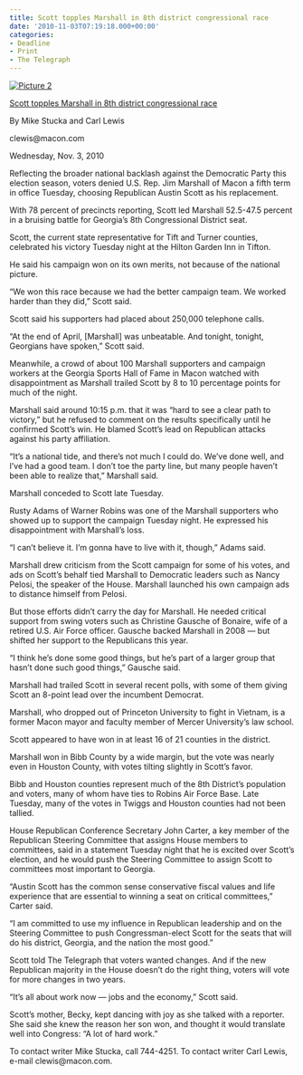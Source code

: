 ```yaml
---
title: Scott topples Marshall in 8th district congressional race
date: '2010-11-03T07:19:18.000+00:00'
categories:
- Deadline
- Print
- The Telegraph
---
```


<p style="padding: 0pt; margin: 0pt;"><a href="{{ site.baseurl }}/assets/Picture-2s.png"><img class="size-medium wp-image-309 alignright" title="Picture 2" src="{{ site.baseurl }}/assets/Picture-2s.png" alt="Picture 2" /></a></p>
<p><a href="http://www.macon.com/2010/11/03/1326386/scott-topples-marshall-in-8th.html">Scott topples Marshall in 8th district congressional race</a></p>
<p>By Mike Stucka and Carl Lewis</p>
<p>clewis@macon.com</p>
<p>Wednesday, Nov. 3, 2010</p>
<p>Reflecting the broader national backlash against the Democratic Party this election season, voters denied U.S. Rep. Jim Marshall of Macon a fifth term in office Tuesday, choosing Republican Austin Scott as his replacement.</p>
<p>With 78 percent of precincts reporting, Scott led Marshall 52.5-47.5 percent in a bruising battle for Georgia’s 8th Congressional District seat.</p>
<p><!--more--></p>
<p>Scott, the current state representative for Tift and Turner counties, celebrated his victory Tuesday night at the Hilton Garden Inn in Tifton.</p>
<p>He said his campaign won on its own merits, not because of the national picture.</p>
<p>“We won this race because we had the better campaign team. We worked harder than they did,” Scott said.</p>
<p>Scott said his supporters had placed about 250,000 telephone calls.</p>
<p>“At the end of April, [Marshall] was unbeatable. And tonight, tonight, Georgians have spoken,” Scott said.</p>
<p>Meanwhile, a crowd of about 100 Marshall supporters and campaign workers at the Georgia Sports Hall of Fame in Macon watched with disappointment as Marshall trailed Scott by 8 to 10 percentage points for much of the night.</p>
<p>Marshall said around 10:15 p.m. that it was “hard to see a clear path to victory,” but he refused to comment on the results specifically until he confirmed Scott’s win. He blamed Scott’s lead on Republican attacks against his party affiliation.</p>
<p>“It’s a national tide, and there’s not much I could do. We’ve done well, and I’ve had a good team. I don’t toe the party line, but many people haven’t been able to realize that,” Marshall said.</p>
<p>Marshall conceded to Scott late Tuesday.</p>
<p>Rusty Adams of Warner Robins was one of the Marshall supporters who showed up to support the campaign Tuesday night. He expressed his disappointment with Marshall’s loss.</p>
<p>“I can’t believe it. I’m gonna have to live with it, though,” Adams said.</p>
<p>Marshall drew criticism from the Scott campaign for some of his votes, and ads on Scott’s behalf tied Marshall to Democratic leaders such as Nancy Pelosi, the speaker of the House. Marshall launched his own campaign ads to distance himself from Pelosi.</p>
<p>But those efforts didn’t carry the day for Marshall. He needed critical support from swing voters such as Christine Gausche of Bonaire, wife of a retired U.S. Air Force officer. Gausche backed Marshall in 2008 — but shifted her support to the Republicans this year.</p>
<p>“I think he’s done some good things, but he’s part of a larger group that hasn’t done such good things,” Gausche said.</p>
<p>Marshall had trailed Scott in several recent polls, with some of them giving Scott an 8-point lead over the incumbent Democrat.</p>
<p>Marshall, who dropped out of Princeton University to fight in Vietnam, is a former Macon mayor and faculty member of Mercer University’s law school.</p>
<p>Scott appeared to have won in at least 16 of 21 counties in the district.</p>
<p>Marshall won in Bibb County by a wide margin, but the vote was nearly even in Houston County, with votes tilting slightly in Scott’s favor.</p>
<p>Bibb and Houston counties represent much of the 8th District’s population and voters, many of whom have ties to Robins Air Force Base. Late Tuesday, many of the votes in Twiggs and Houston counties had not been tallied.</p>
<p>House Republican Conference Secretary John Carter, a key member of the Republican Steering Committee that assigns House members to committees, said in a statement Tuesday night that he is excited over Scott’s election, and he would push the Steering Committee to assign Scott to committees most important to Georgia.</p>
<p>“Austin Scott has the common sense conservative fiscal values and life experience that are essential to winning a seat on critical committees,” Carter said.</p>
<p>“I am committed to use my influence in Republican leadership and on the Steering Committee to push Congressman-elect Scott for the seats that will do his district, Georgia, and the nation the most good.”</p>
<p>Scott told The Telegraph that voters wanted changes. And if the new Republican majority in the House doesn’t do the right thing, voters will vote for more changes in two years.</p>
<p>“It’s all about work now — jobs and the economy,” Scott said.</p>
<p>Scott’s mother, Becky, kept dancing with joy as she talked with a reporter. She said she knew the reason her son won, and thought it would translate well into Congress: “A lot of hard work.”</p>
<p>To contact writer Mike Stucka, call 744-4251. To contact writer Carl Lewis, e-mail clewis@macon.com.</p>
